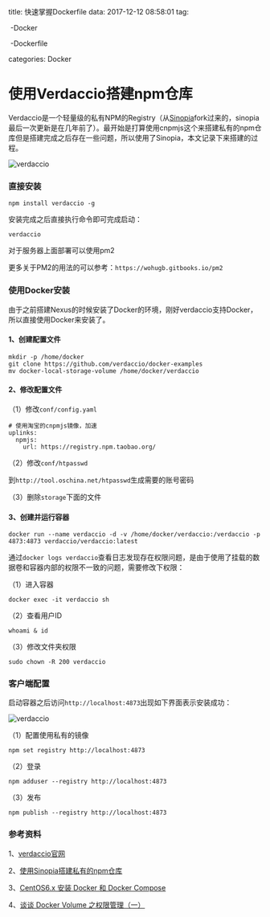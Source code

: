 title: 快速掌握Dockerfile
data:  2017-12-12 08:58:01
tag:

​	-Docker

​	-Dockerfile

categories: Docker



# 使用Verdaccio搭建npm仓库

Verdaccio是一个轻量级的私有NPM的Registry（从[Sinopia](https://github.com/rlidwka/sinopia)fork过来的，sinopia最后一次更新是在几年前了）。最开始是打算使用cnpmjs这个来搭建私有的npm仓库但是搭建完成之后存在一些问题，所以使用了Sinopia，本文记录下来搭建的过程。

![verdaccio](http://blog.devzeng.com/images/verdaccio/logo.png)

### 直接安装

```
npm install verdaccio -g

```

安装完成之后直接执行命令即可完成启动：

`verdaccio`

对于服务器上面部署可以使用pm2

更多关于PM2的用法的可以参考：`https://wohugb.gitbooks.io/pm2`

### 使用Docker安装

由于之前搭建Nexus的时候安装了Docker的环境，刚好verdaccio支持Docker，所以直接使用Docker来安装了。

#### 1、创建配置文件

```
mkdir -p /home/docker
git clone https://github.com/verdaccio/docker-examples
mv docker-local-storage-volume /home/docker/verdaccio

```

#### 2、修改配置文件

（1）修改`conf/config.yaml`

```
# 使用淘宝的cnpmjs镜像，加速
uplinks:
  npmjs:
    url: https://registry.npm.taobao.org/

```

（2）修改`conf/htpasswd`

到`http://tool.oschina.net/htpasswd`生成需要的账号密码

（3）删除`storage`下面的文件

#### 3、创建并运行容器

```
docker run --name verdaccio -d -v /home/docker/verdaccio:/verdaccio -p 4873:4873 verdaccio/verdaccio:latest

```

通过`docker logs verdaccio`查看日志发现存在权限问题，是由于使用了挂载的数据卷和容器内部的权限不一致的问题，需要修改下权限：

（1）进入容器

```
docker exec -it verdaccio sh

```

（2）查看用户ID

```
whoami & id

```

（3）修改文件夹权限

```
sudo chown -R 200 verdaccio

```

### 客户端配置

启动容器之后访问`http://localhost:4873`出现如下界面表示安装成功：

![verdaccio](http://blog.devzeng.com/images/verdaccio/demo.png)

（1）配置使用私有的镜像

```
npm set registry http://localhost:4873

```

（2）登录

```
npm adduser --registry http://localhost:4873

```

（3）发布

```
npm publish --registry http://localhost:4873

```

### 参考资料

1、[verdaccio官网](http://www.verdaccio.org/)

2、[使用Sinopia搭建私有的npm仓库](https://github.com/Pines-Cheng/blog/issues/1)

3、[CentOS6.x 安装 Docker 和 Docker Compose](http://blog.csdn.net/kinginblue/article/details/73527832)

4、[谈谈 Docker Volume 之权限管理（一）](https://yq.aliyun.com/articles/53990)